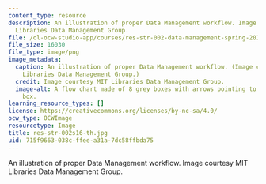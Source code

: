 ```yaml
---
content_type: resource
description: An illustration of proper Data Management workflow. Image courtesy MIT
  Libraries Data Management Group.
file: /ol-ocw-studio-app/courses/res-str-002-data-management-spring-2016/715f9663038cffeea31a7dc58ffbda75_res-str-002s16-th.jpg
file_size: 16030
file_type: image/png
image_metadata:
  caption: An illustration of proper Data Management workflow. (Image courtesy MIT
    Libraries Data Management Group.)
  credit: Image courtesy MIT Libraries Data Management Group.
  image-alt: A flow chart made of 8 grey boxes with arrows pointing to and from each
    box.
learning_resource_types: []
license: https://creativecommons.org/licenses/by-nc-sa/4.0/
ocw_type: OCWImage
resourcetype: Image
title: res-str-002s16-th.jpg
uid: 715f9663-038c-ffee-a31a-7dc58ffbda75
---
```

An illustration of proper Data Management workflow. Image courtesy MIT Libraries Data Management Group.